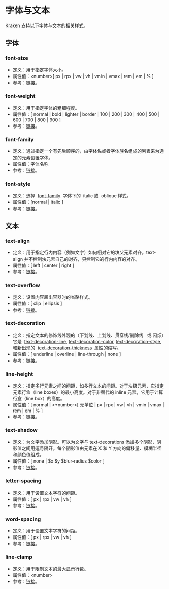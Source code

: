 # 字体与文本

Kraken 支持以下字体与文本的相关样式。

## 字体

### font-size

- 定义：用于指定字体大小。
- 属性值：\<number>[ px | rpx | vw | vh | vmin | vmax | rem | em | % ]
- 参考：[链接](https://developer.mozilla.org/zh-CN/docs/Web/CSS/font-size)。

### font-weight

- 定义：用于指定字体的粗细程度。
- 属性值：[ normal | bold | lighter | border | 100 | 200 | 300 | 400 | 500 | 600 | 700 | 800 | 900 ]
- 参考：[链接](https://developer.mozilla.org/zh-CN/docs/Web/CSS/font-weight)。

### font-family

- 定义：通过指定一个有先后顺序的，由字体名或者字体族名组成的列表来为选定的元素设置字体。
- 属性值：字体名称
- 参考：[链接](https://developer.mozilla.org/zh-CN/docs/Web/CSS/font-family)。

### font-style

- 定义：选择  [font-family](https://developer.mozilla.org/zh-CN/docs/Web/CSS/font-family)  字体下的  italic 或  oblique 样式。
- 属性值：[normal | italic ]
- 参考：[链接](https://developer.mozilla.org/zh-CN/docs/Web/CSS/font-style)。

## 文本

### text-align

- 定义：用于指定行内内容（例如文字）如何相对它的块父元素对齐。text-align 并不控制块元素自己的对齐，只控制它的行内内容的对齐。
- 属性值：[ left | center | right ]
- 参考：[链接](https://developer.mozilla.org/zh-CN/docs/Web/CSS/text-align)。

### text-overflow

- 定义：设置内容超出容器时的省略样式。
- 属性值：[ clip | ellipsis ]
- 参考：[链接](https://developer.mozilla.org/zh-CN/docs/Web/CSS/text-overflow)。

### text-decoration

- 定义：指定文本的修饰线外观的（下划线、上划线、贯穿线/删除线   或 闪烁）它是  [text-decoration-line](https://developer.mozilla.org/zh-CN/docs/Web/CSS/text-decoration-line), [text-decoration-color](https://developer.mozilla.org/zh-CN/docs/Web/CSS/text-decoration-color), [text-decoration-style](https://developer.mozilla.org/zh-CN/docs/Web/CSS/text-decoration-style), 和新出现的  [text-decoration-thickness](https://developer.mozilla.org/zh-CN/docs/Web/CSS/text-decoration-thickness)  属性的缩写。
- 属性值：[ underline | overline | line-through | none ]
- 参考：[链接](https://developer.mozilla.org/zh-CN/docs/Web/CSS/text-decoration)。

### line-height

- 定义：指定多行元素之间的间距，如多行文本的间距。对于块级元素，它指定元素行盒（line boxes）的最小高度。对于非替代的 inline 元素，它用于计算行盒（line box）的高度。
- 属性值：[ normal | <±number>[ 无单位 | px | rpx | vw | vh | vmin | vmax | rem | em | % ]
- 参考：[链接](https://developer.mozilla.org/zh-CN/docs/Web/CSS/line-height)。

### text-shadow

- 定义：为文字添加阴影。可以为文字与 text-decorations 添加多个阴影，阴影值之间用逗号隔开。每个阴影值由元素在 X 和 Y 方向的偏移量、模糊半径和颜色值组成。
- 属性值：[ none | \$x \$y \$blur-radius \$color ]
- 参考：[链接](https://developer.mozilla.org/zh-CN/docs/Web/CSS/text-shadow)。

### letter-spacing

- 定义：用于设置文本字符的间距。
- 属性值：[ px | rpx | vw | vh ]
- 参考：[链接](https://developer.mozilla.org/zh-CN/docs/Web/CSS/letter-spacing)。

### word-spacing

- 定义：用于设置文本字符的间距。
- 属性值：[ px | rpx | vw | vh ]
- 参考：[链接](https://developer.mozilla.org/zh-CN/docs/Web/CSS/word-spacing)。

### line-clamp

- 定义：用于限制文本的最大显示行数。
- 属性值：\<number>
- 参考：[链接](https://www.w3.org/TR/css-overflow-3/#line-clamp)。
